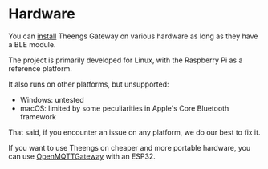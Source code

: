 # Hardware

You can [install](../install/install) Theengs Gateway on various hardware as long as they have a BLE module.

The project is primarily developed for Linux, with the Raspberry Pi as a reference platform.

It also runs on other platforms, but unsupported:

* Windows: untested
* macOS: limited by some peculiarities in Apple's Core Bluetooth framework

That said, if you encounter an issue on any platform, we do our best to fix it.

If you want to use Theengs on cheaper and more portable hardware, you can use [OpenMQTTGateway](https://docs.openmqttgateway.com/) with an ESP32.
